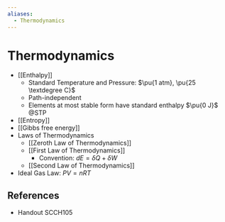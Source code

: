 ```yaml
---
aliases:
  - Thermodynamics
---
```


# Thermodynamics

- [[Enthalpy]]
	- Standard Temperature and Pressure: $\pu{1 atm}, \pu{25 \textdegree C}$
	- Path-independent
	- Elements at most stable form have standard enthalpy $\pu{0 J}$ @STP
- [[Entropy]]
- [[Gibbs free energy]]
- Laws of Thermodynamics
	- [[Zeroth Law of Thermodynamics]]
	- [[First Law of Thermodynamics]]
		- Convention: $dE = \delta Q + \delta W$
	- [[Second Law of Thermodynamics]]
- Ideal Gas Law: $PV=nRT$

## References

- Handout SCCH105
